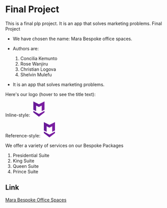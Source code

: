 # Final Project

This is a final plp project. It is an app that solves marketing problems.
Final Project
 
* We have chosen the name: Mara Bespoke office spaces.
* Authors are: 
  1. Concilia Kemunto
  2. Rose Wanjiru
  3. Christian Logova
  4. Shelvin Mulefu

* It is an app that solves marketing problems.

Here's our logo (hover to see the title text):

Inline-style: 
![alt text](https://github.com/adam-p/markdown-here/raw/master/src/common/images/icon48.png "Logo Title Text 1")

Reference-style: 
![alt text][logo]

[logo]: https://github.com/adam-p/markdown-here/raw/master/src/common/images/icon48.png "Logo Title Text 2"


We offer a variety of services on our Bespoke Packages
1. Presidential Suite
2. King Suite
3. Queen Suite
4. Prince Suite

## Link
[Mara Bespoke Office Spaces](https://www.marabespokeofficespaces.com)


